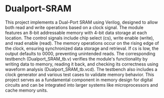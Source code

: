 # Dualport-SRAM
This project implements a Dual-Port SRAM using Verilog, designed to allow both read and write operations based on a clock signal. The module features an 8-bit addressable memory with 4-bit data storage at each location. The control signals include chip select (cs), write enable (write), and read enable (read). The memory operations occur on the rising edge of the clock, ensuring synchronized data storage and retrieval. If cs is low, the output defaults to 0000, preventing unintended reads. The corresponding testbench (Dualport_SRAM_tb.v) verifies the module's functionality by writing data to memory, reading it back, and checking its correctness using waveform analysis (Dualport_SRAM_tb.vcd). The testbench also includes a clock generator and various test cases to validate memory behavior. This project serves as a fundamental component in memory design for digital circuits and can be integrated into larger systems like microprocessors and cache memory units.
